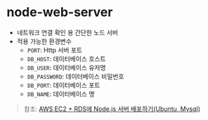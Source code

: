 # node-web-server

- 네트워크 연결 확인 용 간단한 노드 서버
- 적용 가능한 환경변수
  - `PORT`: Http 서버 포트
  - `DB_HOST`: 데이터베이스 호스트
  - `DB_USER`: 데이터베이스 유저명
  - `DB_PASSWORD`: 데이터베이스 비밀번호
  - `DB_PORT`: 데이터베이스 포트
  - `DB_NAME`: 데이터베이스 명

> 참조: [AWS EC2 + RDS에 Node.js 서버 배포하기(Ubuntu, Mysql)](https://hoontae24.github.io/posts/10)
